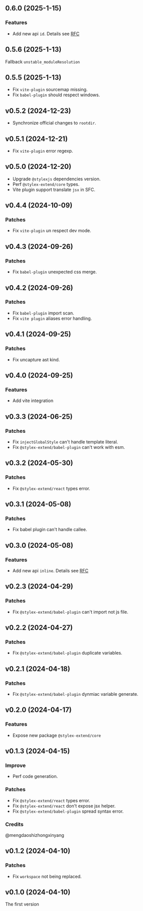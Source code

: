## 0.6.0 (2025-1-15)

### Features

- Add new api `id`. Details see [RFC](https://github.com/facebook/stylex/discussions/684)

## 0.5.6 (2025-1-13)

Fallback `unstable_moduleResolution`

## 0.5.5 (2025-1-13)

- Fix `vite-plugin` sourcemap missing.
- Fix `babel-plugin` should respect windows.

## v0.5.2 (2024-12-23)

- Synchronize official changes to `rootdir`.

## v0.5.1 (2024-12-21)

- Fix `vite-plugin` error regexp.

## v0.5.0 (2024-12-20)

- Upgrade `@stylexjs` dependencies version.
- Perf `@stylex-extend/core` types.
- Vite plugin support translate `jsx` in SFC.

## v0.4.4 (2024-10-09)

### Patches

- Fix `vite-plugin` un respect dev mode.

## v0.4.3 (2024-09-26)

### Patches

- Fix `babel-plugin` unexpected css merge.

## v0.4.2 (2024-09-26)

### Patches

- Fix `babel-plugin` import scan.
- Fix `vite plugin` aliases error handling.

## v0.4.1 (2024-09-25)

### Patches

- Fix uncapture ast kind.

## v0.4.0 (2024-09-25)

### Features

- Add vite integration

## v0.3.3 (2024-06-25)

### Patches

- Fix `injectGlobalStyle` can't handle template literal.
- Fix `@stylex-extend/babel-plugin` can't work with esm.

## v0.3.2 (2024-05-30)

### Patches

- Fix `@stylex-extend/react` types error.

## v0.3.1 (2024-05-08)

### Patches

- Fix babel plugin can't handle callee.

## v0.3.0 (2024-05-08)

### Features

- Add new api `inline`. Details see [RFC](https://github.com/facebook/stylex/issues/534)

## v0.2.3 (2024-04-29)

### Patches

- Fix `@stylex-extend/babel-plugin` can't import not js file.

## v0.2.2 (2024-04-27)

### Patches

- Fix `@stylex-extend/babel-plugin` duplicate variables.

## v0.2.1 (2024-04-18)

### Patches

- Fix `@stylex-extend/babel-plugin` dynmiac variable generate.

## v0.2.0 (2024-04-17)

### Features

- Expose new package `@stylex-extend/core`

## v0.1.3 (2024-04-15)

### Improve

- Perf code generation.

### Patches

- Fix `@stylex-extend/react` types error.
- Fix `@stylex-extend/react` don't expose jsx helper.
- Fix `@stylex-extend/babel-plugin` spread syntax error.

### Credits

@mengdaoshizhongxinyang

## v0.1.2 (2024-04-10)

### Patches

- Fix `workspace` not being replaced.

## v0.1.0 (2024-04-10)

The first version
